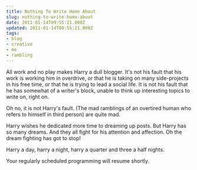 ```yaml
---
title: Nothing To Write Home About
slug: nothing-to-write-home-about
date: 2011-01-14T09:55:21.000Z
updated: 2011-01-14T09:55:21.000Z
tags:
- blog
- creative
- me
- rambling
---
```


All work and no play makes Harry a dull blogger.  It's not his fault that his work is working him in overdrive, or that he is taking on many side-projects in his free time, or that he is trying to lead a social life.  It is not his fault that he has somewhat of a writer's block, unable to think up interesting topics to write on, right on.

Oh no, it is not Harry's fault.  (The mad ramblings of an overtired human who refers to himself in third person)  are quite mad.

Harry wishes he dedicated more time to dreaming up posts.  But Harry has so many dreams.  And they all fight for his attention and affection.  Oh the dream fighting has got to stop!

Harry a day, harry a night, harry a quarter and three a half nights.

Your regularly scheduled programming will resume shortly.

